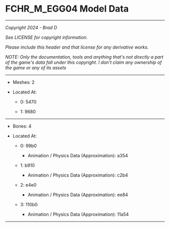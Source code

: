 # FCHR_M_EGG04 Model Data

---

*Copyright 2024 - Brad D*

*See LICENSE for copyright information.*

*Please include this header and that license for any derivative works.*

*NOTE: Only the documentation, tools and anything that's not directly a part of the game's data fall under this copyright. I don't claim any ownership of the game or any of its assets*

---

* Meshes: 2

* Located At:

  * 0: 5470

  * 1: 9680

---

* Bones: 4

* Located At:

  * 0: 99b0

    * Animation / Physics Data (Approximation): a354

  * 1: b910

    * Animation / Physics Data (Approximation): c2b4

  * 2: e4e0

    * Animation / Physics Data (Approximation): ee84

  * 3: 110b0

    * Animation / Physics Data (Approximation): 11a54

---

